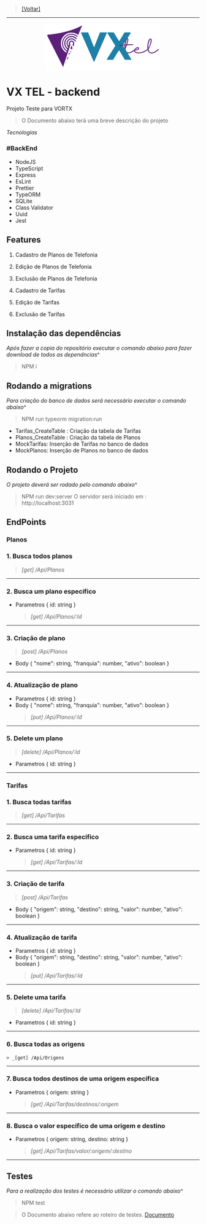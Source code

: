 > [[Voltar]](../README.md)

***
<p align="center">
  <img src="../_LAYOUT/Marca/LOGOMARCA_VXTEL.svg" width="300" />
</p>

# VX TEL - backend

Projeto Teste para VORTX

> O Documento abaixo terá uma breve descrição do projeto

_Tecnologias_

### #BackEnd

-   NodeJS
-   TypeScript
-   Express
-   EsLint
-   Prettier
-   TypeORM
-   SQLite
-   Class Validator
-   Uuid
- 	Jest


## Features

1. Cadastro de Planos de Telefonia
2. Edição de Planos de Telefonia
3. Exclusão de Planos de Telefonia

4. Cadastro de Tarifas
5. Edição de Tarifas
6. Exclusão de Tarifas


## Instalação das dependências

_Após fazer a copia do repositório executar o comando abaixo para fazer download de todos as dependncias_^

> NPM i

## Rodando a migrations

_Para criação do banco de dados será necessário executar o comando abaixo_^

> NPM run typeorm migration:run

-   Tarifas_CreateTable : Criação da tabela de Tarifas
-   Planos_CreateTable : Criação da tabela de Planos
-   MockTarifas: Inserção de Tarifas no banco de dados
-   MockPlanos: Inserção de Planos no banco de dados

## Rodando o Projeto

_O projeto deverá ser rodado pelo comando abaixo_^

> NPM run dev:server
> O servidor será iniciado em : http://localhost:3031

## EndPoints

### Planos

### 1. Busca todos planos

> _[get] /Api/Planos_

---

### 2. Busca um plano especifico

-   Parametros
    { id: string }
    > _[get] /Api/Planos/:Id_

---

### 3. Criação de plano

> _[post] /Api/Planos_

-   Body
    {
    "nome": string,
    "franquia": number,
    "ativo": boolean
    }

---

### 4. Atualização de plano

-   Parametros
    { id: string }
-   Body
    {
     "nome": string,
    "franquia": number,
    "ativo": boolean
    }
    > _[put] /Api/Planos/:Id_

---

### 5. Delete um plano

> _[delete] /Api/Planos/:Id_

-   Parametros
    { id: string }

---
### Tarifas

### 1. Busca todas tarifas

> _[get] /Api/Tarifas_

---

### 2. Busca uma tarifa especifico

-   Parametros
    { id: string }
    > _[get] /Api/Tarifas/:Id_

---

### 3. Criação de tarifa

> _[post] /Api/Tarifas_

-   Body
    {
    "origem": string,
    "destino": string,
    "valor": number,
    "ativo": boolean
    }

---

### 4. Atualização de tarifa

-   Parametros
    { id: string }
-   Body
    {
    "origem": string,
    "destino": string,
    "valor": number,
    "ativo": boolean
    }
    > _[put] /Api/Tarifas/:Id_

---

### 5. Delete uma tarifa

> _[delete] /Api/Tarifas/:Id_

-   Parametros
    { id: string }

---
### 6. Busca todas as origens

    > _[get] /Api/Origens

---
### 7. Busca todos destinos de uma origem específica

-   Parametros
    { origem: string }

    > _[get] /Api/Tarifas/destinos/:origem_

---
### 8. Busca o valor específico de uma origem e destino

-   Parametros
    { origem: string,
			destino: string }

    > _[get] /Api/Tarifas/valor/:origem/:destino_

---
## Testes

_Para a realização dos testes é necessário utilizar o comando abaixo_^

> NPM test

> O Documento abaixo refere ao roteiro de testes.
> [Documento](__tests__/__roteiros__/__index.md)
